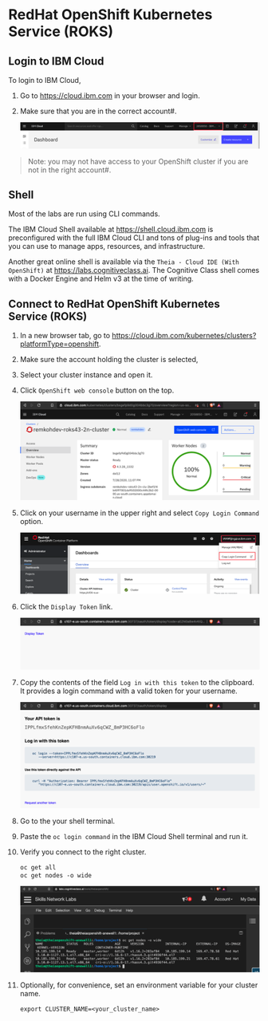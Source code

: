 # RedHat OpenShift Kubernetes Service (ROKS)

## Login to IBM Cloud

To login to IBM Cloud,

1. Go to https://cloud.ibm.com in your browser and login.

1. Make sure that you are in the correct account#.

    ![Account Number](../.gitbook/generic/account-number.png)

>Note: you may not have access to your OpenShift cluster if you are not in the right account#.

## Shell

Most of the labs are run using CLI commands. 

The IBM Cloud Shell available at https://shell.cloud.ibm.com is preconfigured with the full IBM Cloud CLI and tons of plug-ins and tools that you can use to manage apps, resources, and infrastructure. 

Another great online shell is available via the `Theia - Cloud IDE (With OpenShift)` at https://labs.cognitiveclass.ai. The Cognitive Class shell comes with a Docker Engine and Helm v3 at the time of writing.

## Connect to RedHat OpenShift Kubernetes Service (ROKS)

1. In a new browser tab, go to https://cloud.ibm.com/kubernetes/clusters?platformType=openshift.

1. Make sure the account holding the cluster is selected,

1. Select your cluster instance and open it.

1. Click `OpenShift web console` button on the top.

    ![IBM Cloud OpenShift Web Console](../.gitbook/roks/ibmcloud-openshift-webconsole.png)

1. Click on your username in the upper right and select `Copy Login Command` option.

    ![Terminal Button](../.gitbook/generic/copy-openshift-cmd.png)

1. Click the `Display Token` link.

    ![OpenShift Display Token](../.gitbook/roks/openshift-display-token.png)

1. Copy the contents of the field `Log in with this token` to the clipboard. It provides a login command with a valid token for your username.

    ![OpenShift oc login](../.gitbook/roks/openshift-oc-login.png)

1. Go to the your shell terminal.

1. Paste the `oc login command` in the IBM Cloud Shell terminal and run it.

1. Verify you connect to the right cluster.

   ```shell
   oc get all
   oc get nodes -o wide
   ```

    ![oc get nodes](../.gitbook/roks/cognitiveclass-get-nodes.png)

1. Optionally, for convenience, set an environment variable for your cluster name.

   ```shell
   export CLUSTER_NAME=<your_cluster_name>
   ```